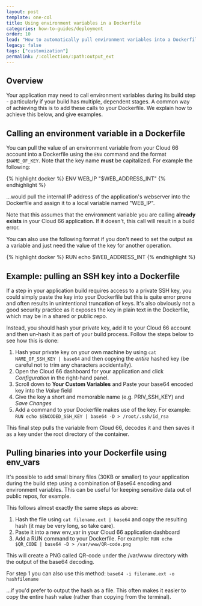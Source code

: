 ```yaml
---
layout: post
template: one-col
title: Using environment variables in a Dockerfile
categories: how-to-guides/deployment
order: 10
lead: "How to automatically pull environment variables into a Dockerfile"
legacy: false
tags: ["customization"]
permalink: /:collection/:path:output_ext
---
```


## Overview

Your application may need to call environment variables during its build step - particularly if your build has multiple, dependent stages. A common way of achieving this is to add these calls to your Dockerfile. We explain how to achieve this below, and give examples.

## Calling an environment variable in a Dockerfile

You can pull the value of an environment variable from your Cloud 66 account into a Dockerfile using the `ENV` command and the format `$NAME_OF_KEY`. Note that the key name **must** be capitalized. For example the following:

{% highlight docker %}
ENV WEB_IP "$WEB_ADDRESS_INT"
{% endhighlight %}

...would pull the internal IP address of the application's webserver into the Dockerfile and assign it to a local variable named "WEB_IP". 

Note that this assumes that the environment variable you are calling **already exists** in your Cloud 66 application. If it doesn't, this call will result in a build error. 

You can also use the following format if you don't need to set the output as a variable and just need the value of the key for another operation.

{% highlight docker %}
RUN echo $WEB_ADDRESS_INT
{% endhighlight %}

## Example: pulling an SSH key into a Dockerfile

If a step in your application build requires access to a private SSH key, you could simply paste the key into your Dockerfile  but this is quite error prone and often results in unintentional truncation of keys. It's also obviously not a good security practice as it exposes the key in plain text in the Dockerfile, which may be in a shared or public repo.

Instead, you should hash your private key, add it to your Cloud 66 account and then un-hash it as part of your build process. Follow the steps below to see how this is done:

1. Hash your private key on your own machine by using `cat NAME_OF_SSH_KEY | base64` and then copying the *entire* hashed key (be careful not to trim any characters accidentally).
2. Open the Cloud 66 dashboard for your application and click *Configuration* in the right-hand panel.
3. Scroll down to **Your Custom Variables** and Paste your base64 encoded key into the *Value* field
4. Give the key a short and memorable name (e.g. PRIV_SSH_KEY) and *Save Changes*
5. Add a command to your Dockerfile makes use of the key. For example:
`RUN echo $ENCODED_SSH_KEY | base64 -D > /root/.ssh/id_rsa`

This final step pulls the variable from Cloud 66, decodes it and then saves it as a key under the root directory of the container.

## Pulling binaries into your Dockerfile using env_vars

It's possible to add small binary files (30KB or smaller) to your application during the build step using a combination of Base64 encoding and environment variables. This can be useful for keeping sensitive data out of public repos, for example.

This follows almost exactly the same steps as above:

1. Hash the file using `cat filename.ext | base64` and copy the resulting hash (it may be very long, so take care).
2. Paste it into a new env_var in your Cloud 66 application dashboard
3. Add a RUN command to your Dockerfile. For example:
`RUN echo $QR_CODE | base64 -D > /var/www/QR-code.png` 

This will create a PNG called QR-code under the /var/www directory with the output of the base64 decoding.

For step 1 you can also use this method: `base64 -i filename.ext -o hashfilename` 

...if you'd prefer to output the hash as a file. This often makes it easier to copy the entire hash value (rather than copying from the terminal).